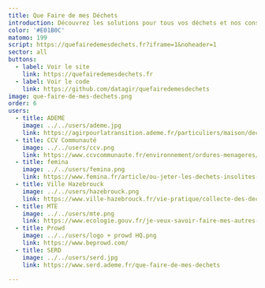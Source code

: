 ```yaml
---
title: Que Faire de mes Déchets
introduction: Découvrez les solutions pour tous vos déchets et nos conseils pour en produire moins.
color: '#E01B0C'
matomo: 199
script: https://quefairedemesdechets.fr?iframe=1&noheader=1
sector: all
buttons:
  - label: Voir le site
    link: https://quefairedemesdechets.fr
  - label: Voir le code
    link: https://github.com/datagir/quefairedemesdechets
image: que-faire-de-mes-dechets.png
order: 6
users:
  - title: ADEME
    image: ../../users/ademe.jpg
    link: https://agirpourlatransition.ademe.fr/particuliers/maison/dechets/que-faire-de-mes-dechets
  - title: CCV Communauté
    image: ../../users/ccv.png
    link: https://www.ccvcommunaute.fr/environnement/ordures-menageres/
  - title: femina
    image: ../../users/femina.png
    link: https://www.femina.fr/article/ou-jeter-les-dechets-insolites-ce-site-repond-a-toutes-les-interrogations-meme-les-plus-etranges
  - title: Ville Hazebrouck
    image: ../../users/hazebrouck.png
    link: https://www.ville-hazebrouck.fr/vie-pratique/collecte-des-dechets-et-encombrants/
  - title: MTE
    image: ../../users/mte.png
    link: https://www.ecologie.gouv.fr/je-veux-savoir-faire-mes-autres-dechets
  - title: Prowd
    image: ../../users/logo + prowd HQ.png
    link: https://www.beprowd.com/
  - title: SERD
    image: ../../users/serd.jpg
    link: https://www.serd.ademe.fr/que-faire-de-mes-dechets
    
---
```

